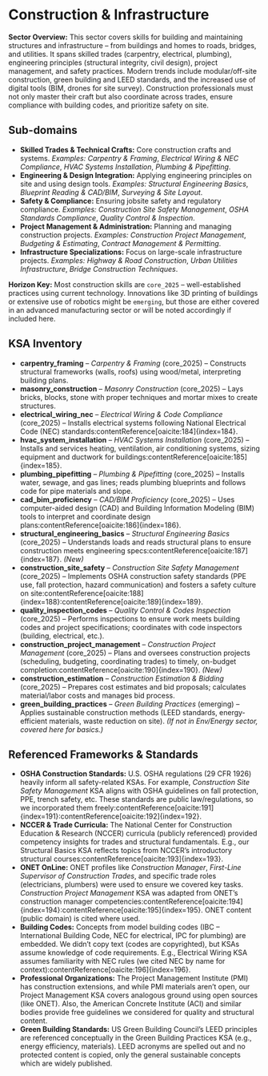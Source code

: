 # Construction & Infrastructure

**Sector Overview:** This sector covers skills for building and maintaining structures and infrastructure – from buildings and homes to roads, bridges, and utilities. It spans skilled trades (carpentry, electrical, plumbing), engineering principles (structural integrity, civil design), project management, and safety practices. Modern trends include modular/off-site construction, green building and LEED standards, and the increased use of digital tools (BIM, drones for site survey). Construction professionals must not only master their craft but also coordinate across trades, ensure compliance with building codes, and prioritize safety on site.

## Sub-domains

- **Skilled Trades & Technical Crafts:** Core construction crafts and systems. *Examples:* *Carpentry & Framing*, *Electrical Wiring & NEC Compliance*, *HVAC Systems Installation*, *Plumbing & Pipefitting*.
- **Engineering & Design Integration:** Applying engineering principles on site and using design tools. *Examples:* *Structural Engineering Basics*, *Blueprint Reading & CAD/BIM*, *Surveying & Site Layout*.
- **Safety & Compliance:** Ensuring jobsite safety and regulatory compliance. *Examples:* *Construction Site Safety Management*, *OSHA Standards Compliance*, *Quality Control & Inspection*.
- **Project Management & Administration:** Planning and managing construction projects. *Examples:* *Construction Project Management*, *Budgeting & Estimating*, *Contract Management & Permitting*.
- **Infrastructure Specializations:** Focus on large-scale infrastructure projects. *Examples:* *Highway & Road Construction*, *Urban Utilities Infrastructure*, *Bridge Construction Techniques*.

**Horizon Key:** Most construction skills are `core_2025` – well-established practices using current technology. Innovations like 3D printing of buildings or extensive use of robotics might be `emerging`, but those are either covered in an advanced manufacturing sector or will be noted accordingly if included here.

## KSA Inventory

- **carpentry_framing** – *Carpentry & Framing* (core_2025) – Constructs structural frameworks (walls, roofs) using wood/metal, interpreting building plans.
- **masonry_construction** – *Masonry Construction* (core_2025) – Lays bricks, blocks, stone with proper techniques and mortar mixes to create structures.
- **electrical_wiring_nec** – *Electrical Wiring & Code Compliance* (core_2025) – Installs electrical systems following National Electrical Code (NEC) standards:contentReference[oaicite:184]{index=184}.
- **hvac_system_installation** – *HVAC Systems Installation* (core_2025) – Installs and services heating, ventilation, air conditioning systems, sizing equipment and ductwork for buildings:contentReference[oaicite:185]{index=185}.
- **plumbing_pipefitting** – *Plumbing & Pipefitting* (core_2025) – Installs water, sewage, and gas lines; reads plumbing blueprints and follows code for pipe materials and slope.
- **cad_bim_proficiency** – *CAD/BIM Proficiency* (core_2025) – Uses computer-aided design (CAD) and Building Information Modeling (BIM) tools to interpret and coordinate design plans:contentReference[oaicite:186]{index=186}.
- **structural_engineering_basics** – *Structural Engineering Basics* (core_2025) – Understands loads and reads structural plans to ensure construction meets engineering specs:contentReference[oaicite:187]{index=187}. *(New)*
- **construction_site_safety** – *Construction Site Safety Management* (core_2025) – Implements OSHA construction safety standards (PPE use, fall protection, hazard communication) and fosters a safety culture on site:contentReference[oaicite:188]{index=188}:contentReference[oaicite:189]{index=189}.
- **quality_inspection_codes** – *Quality Control & Codes Inspection* (core_2025) – Performs inspections to ensure work meets building codes and project specifications; coordinates with code inspectors (building, electrical, etc.).
- **construction_project_management** – *Construction Project Management* (core_2025) – Plans and oversees construction projects (scheduling, budgeting, coordinating trades) to timely, on-budget completion:contentReference[oaicite:190]{index=190}. *(New)*
- **construction_estimation** – *Construction Estimation & Bidding* (core_2025) – Prepares cost estimates and bid proposals; calculates material/labor costs and manages bid process.
- **green_building_practices** – *Green Building Practices* (emerging) – Applies sustainable construction methods (LEED standards, energy-efficient materials, waste reduction on site). *(If not in Env/Energy sector, covered here for basics.)*

## Referenced Frameworks & Standards

- **OSHA Construction Standards:** U.S. OSHA regulations (29 CFR 1926) heavily inform all safety-related KSAs. For example, *Construction Site Safety Management* KSA aligns with OSHA guidelines on fall protection, PPE, trench safety, etc. These standards are public law/regulations, so we incorporated them freely:contentReference[oaicite:191]{index=191}:contentReference[oaicite:192]{index=192}.
- **NCCER & Trade Curricula:** The National Center for Construction Education & Research (NCCER) curricula (publicly referenced) provided competency insights for trades and structural fundamentals. E.g., our Structural Basics KSA reflects topics from NCCER’s introductory structural courses:contentReference[oaicite:193]{index=193}.
- **ONET OnLine:** ONET profiles like *Construction Manager*, *First-Line Supervisor of Construction Trades*, and specific trade roles (electricians, plumbers) were used to ensure we covered key tasks. *Construction Project Management* KSA was adapted from ONET’s construction manager competencies:contentReference[oaicite:194]{index=194}:contentReference[oaicite:195]{index=195}. ONET content (public domain) is cited where used.
- **Building Codes:** Concepts from model building codes (IBC – International Building Code, NEC for electrical, IPC for plumbing) are embedded. We didn’t copy text (codes are copyrighted), but KSAs assume knowledge of code requirements. E.g., Electrical Wiring KSA assumes familiarity with NEC rules (we cited NEC by name for context):contentReference[oaicite:196]{index=196}.
- **Professional Organizations:** The Project Management Institute (PMI) has construction extensions, and while PMI materials aren’t open, our Project Management KSA covers analogous ground using open sources (like ONET). Also, the American Concrete Institute (ACI) and similar bodies provide free guidelines we considered for quality and structural content.
- **Green Building Standards:** US Green Building Council’s LEED principles are referenced conceptually in the Green Building Practices KSA (e.g., energy efficiency, materials). LEED acronyms are spelled out and no protected content is copied, only the general sustainable concepts which are widely published.

